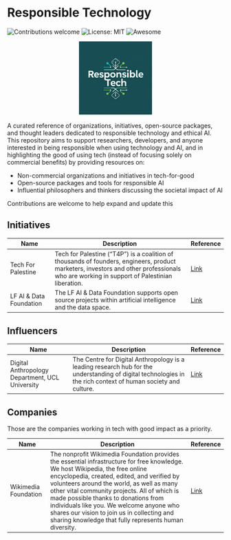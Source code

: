 
# Responsible Technology

![Contributions welcome](https://img.shields.io/badge/contributions-welcome-brightgreen.svg)
![License: MIT](https://img.shields.io/badge/license-MIT-blue.svg)
![Awesome](https://img.shields.io/badge/awesome-yes-orange.svg)

<p align="center">
  <img src="./assets/logo.png" alt="Responsible Tech Logo" height="170"/>
</p>
A curated reference of organizations, initiatives, open-source packages, and thought leaders dedicated to responsible technology and ethical AI. This repository aims to support researchers, developers, and anyone interested in being responsible when using technology and AI, and in highlighting the good of using tech (instead of focusing solely on commercial benefits) by providing resources on:

- Non-commercial organizations and initiatives in tech-for-good
- Open-source packages and tools for responsible AI
- Influential philosophers and thinkers discussing the societal impact of AI


Contributions are welcome to help expand and update this


## Initiatives
| Name                  | Description                                                                                                                                     | Reference                                                                 |
|-----------------------|-------------------------------------------------------------------------------------------------------------------------------------------------|---------------------------------------------------------------------------|
| Tech For Palestine    | Tech for Palestine (“T4P”) is a coalition of thousands of founders, engineers, product marketers, investors and other professionals who are working in support of Palestinian liberation. | [Link](https://techforpalestine.org/) |
| LF AI & Data Foundation | The LF AI & Data Foundation supports open source projects within artificial intelligence and the data space.                                    | [Link](https://lfaidata.foundation/projects/) |

## Influencers 
| Name                                         | Description                                                                                                                        | Reference                                                                                                         |
|---------------------------------------------- |------------------------------------------------------------------------------------------------------------------------------------|-------------------------------------------------------------------------------------------------------------------|
| Digital Anthropology Department, UCL University | The Centre for Digital Anthropology is a leading research hub for the understanding of digital technologies in the rich context of human society and culture.  | [Link](https://www.ucl.ac.uk/anthropology/research/centre-digital-anthropology)


## Companies 
Those are the companies working in tech with good impact as a priority.

| Name                  | Description                                                                                                                                     | Reference                                                                 |
|-----------------------|-------------------------------------------------------------------------------------------------------------------------------------------------|---------------------------------------------------------------------------|
| Wikimedia Foundation | The nonprofit Wikimedia Foundation provides the essential infrastructure for free knowledge. We host Wikipedia, the free online encyclopedia, created, edited, and verified by volunteers around the world, as well as many other vital community projects. All of which is made possible thanks to donations from individuals like you. We welcome anyone who shares our vision to join us in collecting and sharing knowledge that fully represents human diversity. | [Link](https://wikimediafoundation.org/)